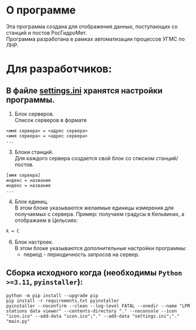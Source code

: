 # О программе
Эта программа создана для отображения данных, поступающих со станций и постов РосГидроМет.  
Программа разработана в рамках автоматизации процессов УГМС по ЛНР.

# Для разработчиков:
## В файле [settings.ini](settings.ini) хранятся настройки программы.
1. Блок серверов.  
Список серверов в формате
```
<имя сервера> = <адрес сервера>
<имя сервера> = <адрес сервера>
...
```
3. Блоки станций.  
Для каждого сервера создается свой блок со списком станций/постов.
```
[имя сервера]
индекс = название
индекс = название
...
```
4. Блок единиц.  
В этом блоке указываются желаемые единицы измерения для получаемых с сервера.
Пример: получаем градусы в Кельвинах, а отображаем в Цельсиях:
```
k = C
```
6. Блок настроек.  
В этом блоке указываются дополнительные настройки программы:
    * период - периодичность запросов на сервер.

## Сборка исходного когда (необходимы `Python >=3.11`, `pyinstaller`):
```Batchfile
python -m pip install --upgrade pip
pip install -r requirements.txt pyinstaller
pyinstaller --noconfirm --clean --log-level FATAL --onedir --name "LPR stations data viewer" --contents-directory "." --noconsole --icon "icon.ico" --add-data "icon.ico";"." --add-data "settings.ini";"." "main.py"
```



